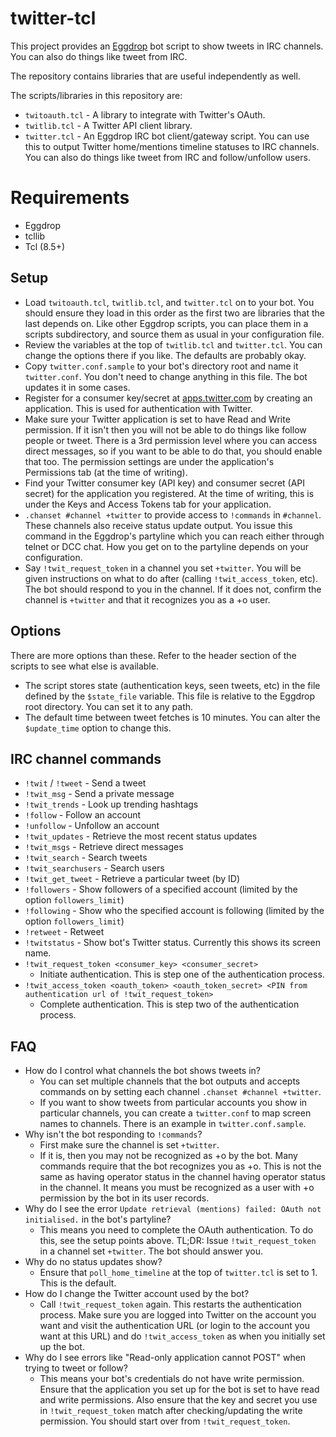 # twitter-tcl

This project provides an [Eggdrop](https://www.eggheads.org) bot script to
show tweets in IRC channels. You can also do things like tweet from IRC.

The repository contains libraries that are useful independently as well.

The scripts/libraries in this repository are:

  * `twitoauth.tcl` - A library to integrate with Twitter's OAuth.
  * `twitlib.tcl` - A Twitter API client library.
  * `twitter.tcl` - An Eggdrop IRC bot client/gateway script. You can use
    this to output Twitter home/mentions timeline statuses to IRC channels.
    You can also do things like tweet from IRC and follow/unfollow users.


# Requirements

  * Eggdrop
  * tcllib
  * Tcl (8.5+)


## Setup

  - Load `twitoauth.tcl`, `twitlib.tcl`, and `twitter.tcl` on to your bot.
    You should ensure they load in this order as the first two are
    libraries that the last depends on. Like other Eggdrop scripts, you can
    place them in a scripts subdirectory, and source them as usual in your
    configuration file.
  - Review the variables at the top of `twitlib.tcl` and `twitter.tcl`. You
    can change the options there if you like. The defaults are probably
    okay.
  - Copy `twitter.conf.sample` to your bot's directory root and name it
    `twitter.conf`. You don't need to change anything in this file. The bot
    updates it in some cases.
  - Register for a consumer key/secret at
    [apps.twitter.com](https://apps.twitter.com) by creating an
    application. This is used for authentication with Twitter.
  - Make sure your Twitter application is set to have Read and Write
    permission. If it isn't then you will not be able to do things like
    follow people or tweet. There is a 3rd permission level where you can
    access direct messages, so if you want to be able to do that, you
    should enable that too. The permission settings are under the
    application's Permissions tab (at the time of writing).
  - Find your Twitter consumer key (API key) and consumer secret (API
    secret) for the application you registered. At the time of writing,
    this is under the Keys and Access Tokens tab for your application.
  - `.chanset #channel +twitter` to provide access to `!commands` in
    `#channel`. These channels also receive status update output. You issue
    this command in the Eggdrop's partyline which you can reach either
    through telnet or DCC chat. How you get on to the partyline depends on
    your configuration.
  - Say `!twit_request_token` in a channel you set `+twitter`. You will be
    given instructions on what to do after (calling `!twit_access_token`,
    etc). The bot should respond to you in the channel. If it does not,
    confirm the channel is `+twitter` and that it recognizes you as a +o
    user.


## Options

There are more options than these. Refer to the header section of the
scripts to see what else is available.

  - The script stores state (authentication keys, seen tweets, etc) in the
    file defined by the `$state_file` variable. This file is relative to
    the Eggdrop root directory. You can set it to any path.
  - The default time between tweet fetches is 10 minutes. You can alter the
    `$update_time` option to change this.


## IRC channel commands

  - `!twit` / `!tweet` - Send a tweet
  - `!twit_msg` - Send a private message
  - `!twit_trends` - Look up trending hashtags
  - `!follow` - Follow an account
  - `!unfollow` - Unfollow an account
  - `!twit_updates` - Retrieve the most recent status updates
  - `!twit_msgs` - Retrieve direct messages
  - `!twit_search` - Search tweets
  - `!twit_searchusers` - Search users
  - `!twit_get_tweet` - Retrieve a particular tweet (by ID)
  - `!followers` - Show followers of a specified account (limited by the
    option `followers_limit`)
  - `!following` - Show who the specified account is following (limited by
    the option `followers_limit`)
  - `!retweet` - Retweet
  - `!twitstatus` - Show bot's Twitter status. Currently this shows its
    screen name.
  - `!twit_request_token <consumer_key> <consumer_secret>`
    - Initiate authentication. This is step one of the authentication
      process.
  - `!twit_access_token <oauth_token> <oauth_token_secret> <PIN from authentication url of !twit_request_token>`
    - Complete authentication. This is step two of the authentication
      process.


## FAQ

  - How do I control what channels the bot shows tweets in?
    - You can set multiple channels that the bot outputs and accepts
      commands on by setting each channel `.chanset #channel +twitter`.
    - If you want to show tweets from particular accounts you show in
      particular channels, you can create a `twitter.conf` to map screen
      names to channels. There is an example in `twitter.conf.sample`.
  - Why isn't the bot responding to `!commands`?
    - First make sure the channel is set `+twitter`.
    - If it is, then you may not be recognized as +o by the bot. Many
      commands require that the bot recognizes you as +o. This is not the
      same as having operator status in the channel having operator status
      in the channel. It means you must be recognized as a user with +o
      permission by the bot in its user records.
  - Why do I see the error `Update retrieval (mentions) failed: OAuth not
    initialised.` in the bot's partyline?
    - This means you need to complete the OAuth authentication. To do this, see
      the setup points above. TL;DR: Issue `!twit_request_token` in a channel
      set `+twitter`. The bot should answer you.
  - Why do no status updates show?
    - Ensure that `poll_home_timeline` at the top of `twitter.tcl` is set
      to 1. This is the default.
  - How do I change the Twitter account used by the bot?
    - Call `!twit_request_token` again. This restarts the authentication
      process. Make sure you are logged into Twitter on the account you
      want and visit the authentication URL (or login to the account you
      want at this URL) and do `!twit_access_token` as when you initially
      set up the bot.
  - Why do I see errors like "Read-only application cannot POST" when
    trying to tweet or follow?
    - This means your bot's credentials do not have write permission.
      Ensure that the application you set up for the bot is set to have
      read and write permissions. Also ensure that the key and secret you
      use in `!twit_request_token` match after checking/updating the write
      permission. You should start over from `!twit_request_token`.
